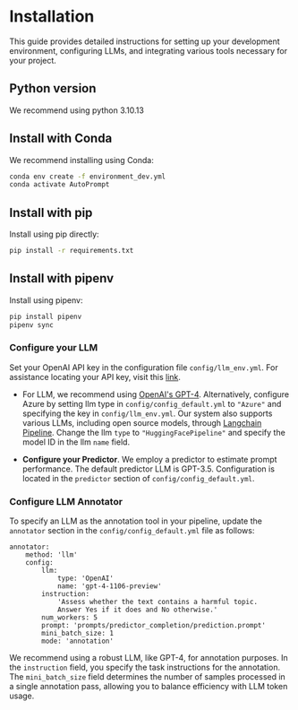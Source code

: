 # Installation

This guide provides detailed instructions for setting up your development environment, configuring LLMs, and integrating various tools necessary for your project.

## Python version
We recommend using python 3.10.13

## Install with Conda
We recommend installing using Conda:
```bash
conda env create -f environment_dev.yml
conda activate AutoPrompt
```

## Install with pip
Install using pip directly:
```bash
pip install -r requirements.txt
```

## Install with pipenv
Install using pipenv:
```bash
pip install pipenv
pipenv sync
```

### Configure your LLM

Set your OpenAI API key in the configuration file `config/llm_env.yml`. For assistance locating your API key, visit this [link](https://help.openai.com/en/articles/4936850-where-do-i-find-my-api-key).

- For LLM, we recommend using [OpenAI's GPT-4](https://platform.openai.com/docs/guides/gpt). Alternatively, configure Azure by setting llm type in `config/config_default.yml` to `"Azure"` and specifying the key in `config/llm_env.yml`. Our system also supports various LLMs, including open source models, through [Langchain Pipeline](https://python.langchain.com/docs/integrations/llms/huggingface_pipelines). Change the llm `type` to `"HuggingFacePipeline"` and specify the model ID in the llm `name` field.  

- **Configure your Predictor**.  We employ a predictor to estimate prompt performance. The default predictor LLM is GPT-3.5. Configuration is located in the `predictor` section of `config/config_default.yml`.

### Configure LLM Annotator 

To specify an LLM as the annotation tool in your pipeline, update the `annotator` section in the `config/config_default.yml` file as follows:

``` 
annotator:
    method: 'llm'
    config:
        llm:
            type: 'OpenAI'
            name: 'gpt-4-1106-preview'
        instruction:
            'Assess whether the text contains a harmful topic. 
            Answer Yes if it does and No otherwise.'
        num_workers: 5
        prompt: 'prompts/predictor_completion/prediction.prompt'
        mini_batch_size: 1
        mode: 'annotation'
```
We recommend using a robust LLM, like GPT-4, for annotation purposes. In the `instruction` field, you specify the task instructions for the annotation. The `mini_batch_size` field determines the number of samples processed in a single annotation pass, allowing you to balance efficiency with LLM token usage.
